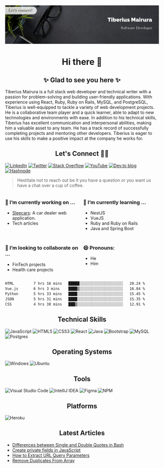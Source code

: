 ![cover-image](assets/images/banner.jpg)

<h1 align="center">
 Hi there 👋
</h1>

<h2 align="center"> ✨ Glad to see you here ✨ </h2>

Tiberius Mairura is a full stack web developer and technical writer with a passion for problem-solving and building user-friendly applications. With experience using React, Ruby, Ruby on Rails, MySQL, and PostgreSQL, Tiberius is well-equipped to tackle a variety of web development projects. He is a collaborative team player and a quick learner, able to adapt to new technologies and environments with ease. In addition to his technical skills, Tiberius has excellent communication and interpersonal abilities, making him a valuable asset to any team. He has a track record of successfully completing projects and mentoring other developers. Tiberius is eager to use his skills to make a positive impact at the company he works for.

<h2 align="center"> Let's Connect 🤝🏾 </h2>

[![LinkedIn](https://img.shields.io/badge/linkedin-%230077B5.svg?style=for-the-badge&logo=linkedin&logoColor=white)](https://www.linkedin.com/in/tiberius-mairura/) [![Twitter](https://img.shields.io/badge/Twitter-%231DA1F2.svg?style=for-the-badge&logo=Twitter&logoColor=white)](https://twitter.com/hermit_tiberius) [![Stack Overflow](https://img.shields.io/badge/-Stackoverflow-FE7A16?style=for-the-badge&logo=stack-overflow&logoColor=white)](https://stackoverflow.com/users/11869442/tiberius) [![YouTube](https://img.shields.io/badge/YouTube-%23FF0000.svg?style=for-the-badge&logo=YouTube&logoColor=white)](https://www.youtube.com/channel/UCEyv3oMzvLUv6tGs9KD_S_A) [![Dev.to blog](https://img.shields.io/badge/dev.to-0A0A0A?style=for-the-badge&logo=dev.to&logoColor=white)](https://dev.to/hermitex) [![Hashnode](https://img.shields.io/badge/Hashnode-2962FF?style=for-the-badge&logo=hashnode&logoColor=white)](https://hashnode.com/@hermitex)

> Hestitate not to reach out be it you have a question or you want us have a chat over a cup of coffee.

<div style="display: grid; gap: 0.5rem; grid-template-columns: repeat(2, 1fr);">

<div>

<h3>🔭  I’m currently working on ...</h3>

- [Sleecars](https://sleecars.vercel.app/): A car dealer web application.
- Tech articles

</div>

<div>

<h3>🌱 I’m currently learning ...</h3>

- NestJS
- VueJS
- Ruby and Ruby on Rails
- Java and Spring Boot

</div>

<div>
<h3>👯 I’m looking to collaborate on ...</h3>

- FinTech projects
- Health care projects

</div>

<div>
<h3>😄 Pronouns:</h3>

- He
- Him
  
</div>

</div>

<!--START_SECTION:waka-->

```txt
HTML         7 hrs 16 mins   █████░░░░░░░░░░░░░░░░░░░░   20.24 %
Vue.js       6 hrs 3 mins    ████▒░░░░░░░░░░░░░░░░░░░░   16.84 %
Python       5 hrs 33 mins   ████░░░░░░░░░░░░░░░░░░░░░   15.45 %
JSON         5 hrs 31 mins   ████░░░░░░░░░░░░░░░░░░░░░   15.35 %
CSS          4 hrs 38 mins   ███▒░░░░░░░░░░░░░░░░░░░░░   12.91 %
```

<!--END_SECTION:waka-->

<h2 align="center"> Technical Skills </h2>

![JavaScript](https://img.shields.io/badge/javascript-%23323330.svg?style=for-the-badge&logo=javascript&logoColor=%23F7DF1E) ![HTML5](https://img.shields.io/badge/html5-%23E34F26.svg?style=for-the-badge&logo=html5&logoColor=white) ![CSS3](https://img.shields.io/badge/css3-%231572B6.svg?style=for-the-badge&logo=css3&logoColor=white) ![React](https://img.shields.io/badge/react-%2320232a.svg?style=for-the-badge&logo=react&logoColor=%2361DAFB) ![Java](https://img.shields.io/badge/java-%23ED8B00.svg?style=for-the-badge&logo=java&logoColor=white) ![Bootstrap](https://img.shields.io/badge/bootstrap-%23563D7C.svg?style=for-the-badge&logo=bootstrap&logoColor=white) ![MySQL](https://img.shields.io/badge/mysql-%2300f.svg?style=for-the-badge&logo=mysql&logoColor=white) ![Postgres](https://img.shields.io/badge/postgres-%23316192.svg?style=for-the-badge&logo=postgresql&logoColor=white)

<h2 align="center"> Operating Systems </h2>

![Windows](https://img.shields.io/badge/Windows-0078D6?style=for-the-badge&logo=windows&logoColor=white) ![Ubuntu](https://img.shields.io/badge/Ubuntu-E95420?style=for-the-badge&logo=ubuntu&logoColor=white)

<h2 align="center"> Tools </h2>

![Visual Studio Code](https://img.shields.io/badge/Visual%20Studio%20Code-0078d7.svg?style=for-the-badge&logo=visual-studio-code&logoColor=white) ![IntelliJ IDEA](https://img.shields.io/badge/IntelliJIDEA-000000.svg?style=for-the-badge&logo=intellij-idea&logoColor=white) ![Figma](https://img.shields.io/badge/figma-%23F24E1E.svg?style=for-the-badge&logo=figma&logoColor=white) ![NPM](https://img.shields.io/badge/NPM-%23000000.svg?style=for-the-badge&logo=npm&logoColor=white)

<h2 align="center"> Platforms </h2>

![Heroku](https://img.shields.io/badge/heroku-%23430098.svg?style=for-the-badge&logo=heroku&logoColor=white)

 <h2 align="center">Latest Articles </h2>

- [Differences between Single and Double Quotes in Bash](https://dev.to/hermitex/differences-between-single-and-double-quotes-in-bash-3eog)
- [Create private fields in JavaScript](https://dev.to/hermitex/create-private-fields-in-javascript-3ean)
- [How to Extract URL Query Parameters](https://dev.to/hermitex/how-to-extract-url-search-parameters-4k58)
- [Remove Duplicates From Array](https://dev.to/hermitex/remove-duplicates-from-array-1d6h)
